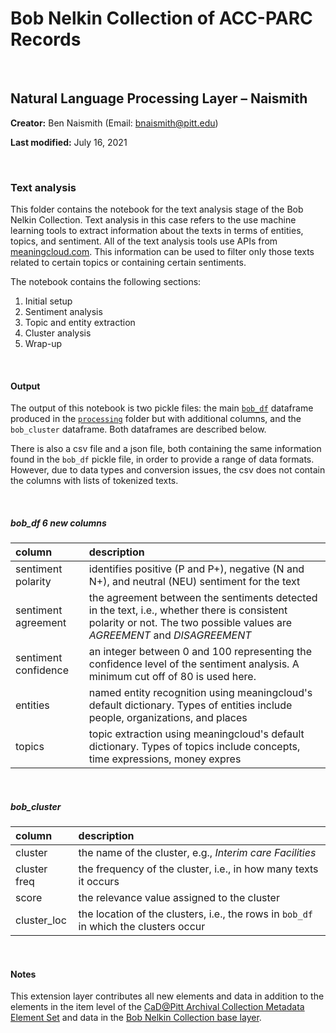 # Bob Nelkin Collection of ACC-PARC Records

<br>

## Natural Language Processing Layer – Naismith

**Creator:** Ben Naismith (Email: [bnaismith@pitt.edu](mailto:bnaismith@pitt.edu))  

**Last modified:** July 16, 2021

<br>

### Text analysis

This folder contains the notebook for the text analysis stage of the Bob Nelkin Collection. Text analysis in this case refers to the use machine learning tools to extract information about the texts in terms of entities, topics, and sentiment. All of the text analysis tools use APIs from [meaningcloud.com](meaningcloud.com). This information can be used to filter only those texts related to certain topics or containing certain sentiments.  

The notebook contains the following sections:  

1. Initial setup
2. Sentiment analysis
3. Topic and entity extraction
4. Cluster analysis
5. Wrap-up

<br>

#### Output  
The output of this notebook is two pickle files: the main [`bob_df`](https://github.com/CaDatPitt/data-layers/tree/master/extension-layers/bob-nelkin-collection/natural-language-processing_naismith/processing/README.md#output) dataframe produced in the [`processing`](https://github.com/CaDatPitt/data-layers/tree/master/extension-layers/bob-nelkin-collection/natural-language-processing_naismith/processing/) folder but with additional columns, and the `bob_cluster` dataframe. Both dataframes are described below.  

There is also a csv file and a json file, both containing the same information found in the `bob_df` pickle file, in order to provide a range of data formats. However, due to data types and conversion issues, the csv does not contain the columns with lists of tokenized texts.

<br>

##### bob_df 6 new columns  

column               | description
:---                 | :---
sentiment polarity   | identifies positive (P and P+), negative (N and N+), and neutral (NEU) sentiment for the text
sentiment agreement  | the agreement between the sentiments detected in the text, i.e., whether there is consistent polarity or not. The two possible values are _AGREEMENT_ and _DISAGREEMENT_
sentiment confidence | an integer between 0 and 100 representing the confidence level of the sentiment analysis. A minimum cut off of 80 is used here.
entities             | named entity recognition using meaningcloud's default dictionary. Types of entities include people, organizations, and places
topics               | topic extraction using meaningcloud's default dictionary. Types of topics include concepts, time expressions, money expres

<br>

##### bob_cluster

column       | description
:---         | :---
cluster      | the name of the cluster, e.g., _Interim care Facilities_
cluster freq | the frequency of the cluster, i.e., in how many texts it occurs
score        | the relevance value assigned to the cluster
cluster_loc  | the location of the clusters, i.e., the rows in `bob_df` in which the clusters occur

<br>

#### Notes

This extension layer contributes all new elements and data  in addition to the elements in the item level of the [CaD@Pitt Archival Collection Metadata Element Set](https://cadatpitt.github.io/documentation/data-dictionary/archival-collections.html#item-level) and data in the [Bob Nelkin Collection base layer](https://github.com/CaDatPitt/data-layers/blob/master/base-layers/bob-nelkin-collection/bob-nelkin-collection_item-base-layer_archival.csv).
